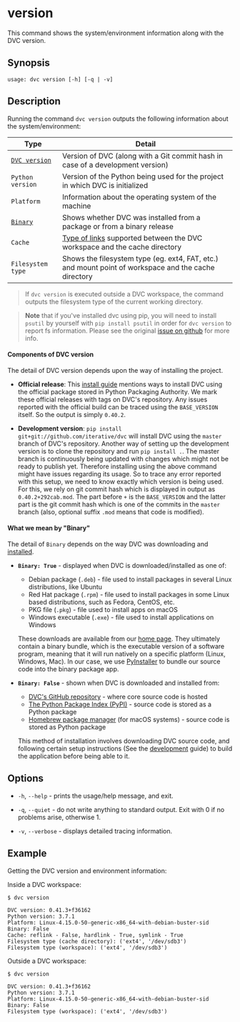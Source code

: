 # version

This command shows the system/environment information along with the DVC
version.

## Synopsis

```usage
usage: dvc version [-h] [-q | -v]
```

## Description

Running the command `dvc version` outputs the following information about the
system/environment:

| Type                                        | Detail                                                                                                                                                                 |
| ------------------------------------------- | ---------------------------------------------------------------------------------------------------------------------------------------------------------------------- |
| [`DVC version`](#components-of-dvc-version) | Version of DVC (along with a Git commit hash in case of a development version)                                                                                         |
| `Python version`                            | Version of the Python being used for the project in which DVC is initialized                                                                                           |
| `Platform`                                  | Information about the operating system of the machine                                                                                                                  |
| [`Binary`](#what-we-mean-by-binary)         | Shows whether DVC was installed from a package or from a binary release                                                                                                |
| `Cache`                                     | [Type of links](/doc/user-guide/large-dataset-optimization#file-link-types-for-the-dvc-cache) supported between the DVC workspace and the <abbr>cache</abbr> directory |
| `Filesystem type`                           | Shows the filesystem type (eg. ext4, FAT, etc.) and mount point of <abbr>workspace</abbr> and the cache directory                                                      |

> If `dvc version` is executed outside a DVC workspace, the command outputs the
> filesystem type of the current working directory.

> **Note** that if you've installed dvc using pip, you will need to install
> `psutil` by yourself with `pip install psutil` in order for `dvc version`
> to report fs information. Please see the original
> [issue on github](https://github.com/iterative/dvc/issues/2284) for more info.

#### Components of DVC version

The detail of DVC version depends upon the way of installing the project.

- **Official release**: This [install guide](/doc/get-started/install) mentions
  ways to install DVC using the official package stored in Python Packaging
  Authority. We mark these official releases with tags on DVC's repository. Any
  issues reported with the official build can be traced using the `BASE_VERSION`
  itself. So the output is simply `0.40.2`.

- **Development version**: `pip install git+git://github.com/iterative/dvc` will
  install DVC using the `master` branch of DVC's repository. Another way of
  setting up the development version is to clone the repository and run
  `pip install .`. The master branch is continuously being updated with changes
  which might not be ready to publish yet. Therefore installing using the above
  command might have issues regarding its usage. So to trace any error reported
  with this setup, we need to know exactly which version is being used. For
  this, we rely on git commit hash which is displayed in output as
  `0.40.2+292cab.mod`. The part before `+` is the `BASE_VERSION` and the latter
  part is the git commit hash which is one of the commits in the `master` branch
  (also, optional suffix `.mod` means that code is modified).

#### What we mean by "Binary"

The detail of `Binary` depends on the way DVC was downloading and
[installed](/doc/get-started/install).

- **`Binary: True`** - displayed when DVC is downloaded/installed as one of:

  - Debian package (`.deb`) - file used to install packages in several Linux
    distributions, like Ubuntu
  - Red Hat package (`.rpm`) - file used to install packages in some Linux based
    distributions, such as Fedora, CentOS, etc.
  - PKG file (`.pkg`) - file used to install apps on macOS
  - Windows executable (`.exe`) - file used to install applications on Windows

  These downloads are available from our [home page](/). They ultimately contain
  a binary bundle, which is the executable version of a software program,
  meaning that it will run natively on a specific platform (Linux, Windows,
  Mac). In our case, we use [PyInstaller](https://pythonhosted.org/PyInstaller/)
  to bundle our source code into the binary package app.

- **`Binary: False`** - shown when DVC is downloaded and installed from:

  - [DVC's GitHub repository](https://github.com/iterative/dvc) - where core
    source code is hosted
  - [The Python Package Index (PyPI)](https://pypi.org/project/dvc/) - source
    code is stored as a Python package
  - [Homebrew package manager](https://github.com/iterative/homebrew-dvc) (for
    macOS systems) - source code is stored as Python package

  This method of installation involves downloading DVC source code, and
  following certain setup instructions (See the
  [development](/doc/user-guide/development) guide) to build the application
  before being able to it.

## Options

- `-h`, `--help` - prints the usage/help message, and exit.

- `-q`, `--quiet` - do not write anything to standard output. Exit with 0 if no
  problems arise, otherwise 1.

- `-v`, `--verbose` - displays detailed tracing information.

## Example

Getting the DVC version and environment information:

Inside a DVC workspace:

```dvc
$ dvc version

DVC version: 0.41.3+f36162
Python version: 3.7.1
Platform: Linux-4.15.0-50-generic-x86_64-with-debian-buster-sid
Binary: False
Cache: reflink - False, hardlink - True, symlink - True
Filesystem type (cache directory): ('ext4', '/dev/sdb3')
Filesystem type (workspace): ('ext4', '/dev/sdb3')
```

Outside a DVC workspace:

```dvc
$ dvc version

DVC version: 0.41.3+f36162
Python version: 3.7.1
Platform: Linux-4.15.0-50-generic-x86_64-with-debian-buster-sid
Binary: False
Filesystem type (workspace): ('ext4', '/dev/sdb3')
```


